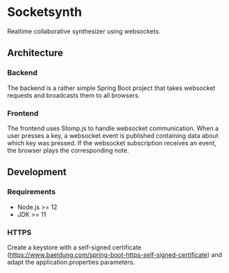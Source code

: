 # Socketsynth

Realtime collaborative synthesizer using websockets.

## Architecture

### Backend

The backend is a rather simple Spring Boot project that takes websocket requests and broadcasts them to all browsers.

### Frontend

The frontend uses Stomp.js to handle websocket communication. When a user presses a key, a websocket event is published containing data about which key was pressed. If the websocket subscription receives an event, the browser plays the corresponding note.

## Development

### Requirements

-   Node.js >= 12
-   JDK >= 11

### HTTPS

Create a keystore with a self-signed certificate (<https://www.baeldung.com/spring-boot-https-self-signed-certificate>) and adapt the application.properties parameters.
